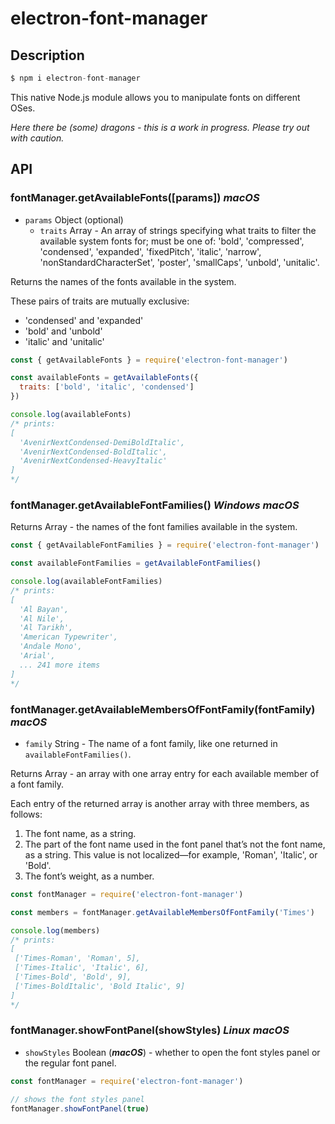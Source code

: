 # electron-font-manager

## Description

```js
$ npm i electron-font-manager
```

This native Node.js module allows you to manipulate fonts on different OSes.

*Here there be (some) dragons - this is a work in progress. Please try out with caution.*

## API

### fontManager.getAvailableFonts([params]) **_macOS_**

* `params` Object (optional)
  * `traits` Array<String> - An array of strings specifying what traits to filter the available system fonts for; must be one of: 'bold', 'compressed', 'condensed', 'expanded', 'fixedPitch', 'italic', 'narrow', 'nonStandardCharacterSet', 'poster', 'smallCaps', 'unbold', 'unitalic'.

Returns the names of the fonts available in the system.

These pairs of traits are mutually exclusive:
* 'condensed' and 'expanded'
* 'bold' and 'unbold'
* 'italic' and 'unitalic'

```js
const { getAvailableFonts } = require('electron-font-manager')

const availableFonts = getAvailableFonts({
  traits: ['bold', 'italic', 'condensed']
})

console.log(availableFonts)
/* prints:
[
  'AvenirNextCondensed-DemiBoldItalic',
  'AvenirNextCondensed-BoldItalic',
  'AvenirNextCondensed-HeavyItalic'
]
*/
```

### fontManager.getAvailableFontFamilies() **_Windows_ _macOS_**

Returns Array<String> - the names of the font families available in the system.

```js
const { getAvailableFontFamilies } = require('electron-font-manager')

const availableFontFamilies = getAvailableFontFamilies()

console.log(availableFontFamilies)
/* prints:
[
  'Al Bayan',
  'Al Nile',
  'Al Tarikh',
  'American Typewriter',
  'Andale Mono',
  'Arial',
  ... 241 more items
]
*/
```

### fontManager.getAvailableMembersOfFontFamily(fontFamily) **_macOS_**

* `family` String - The name of a font family, like one returned in `availableFontFamilies()`.

Returns Array<Array> - an array with one array entry for each available member of a font family.

Each entry of the returned array is another array with three members, as follows:

1. The font name, as a string.
2. The part of the font name used in the font panel that’s not the font name, as a string. This value is not localized—for example, 'Roman', 'Italic', or 'Bold'.
2. The font’s weight, as a number.

```js
const fontManager = require('electron-font-manager')

const members = fontManager.getAvailableMembersOfFontFamily('Times')

console.log(members)
/* prints:
[
 ['Times-Roman', 'Roman', 5],
 ['Times-Italic', 'Italic', 6],
 ['Times-Bold', 'Bold', 9],
 ['Times-BoldItalic', 'Bold Italic', 9]
]
*/
```

### fontManager.showFontPanel(showStyles) **_Linux_ _macOS_**

* `showStyles` Boolean (**_macOS_**) - whether to open the font styles panel or the regular font panel.

```js
const fontManager = require('electron-font-manager')

// shows the font styles panel
fontManager.showFontPanel(true)
```

